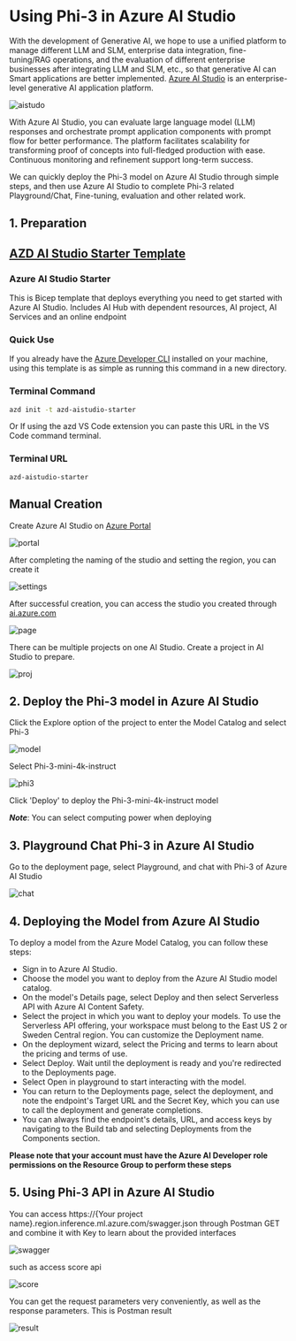 # Using Phi-3 in Azure AI Studio

With the development of Generative AI, we hope to use a unified platform to manage different LLM and SLM, enterprise data integration, fine-tuning/RAG operations, and the evaluation of different enterprise businesses after integrating LLM and SLM, etc., so that generative AI can Smart applications are better implemented. [Azure AI Studio](https://ai.azure.com) is an enterprise-level generative AI application platform.

![aistudo](../../imgs/02/AIStudio/ai-studio-home.png)

With Azure AI Studio, you can evaluate large language model (LLM) responses and orchestrate prompt application components with prompt flow for better performance. The platform facilitates scalability for transforming proof of concepts into full-fledged production with ease. Continuous monitoring and refinement support long-term success.

We can quickly deploy the Phi-3 model on Azure AI Studio through simple steps, and then use Azure AI Studio to complete Phi-3 related Playground/Chat, Fine-tuning, evaluation and other related work.

## **1. Preparation**

## [AZD AI Studio Starter Template](https://azure.github.io/awesome-azd/?name=AI+Studio)

### Azure AI Studio Starter

This is Bicep template that deploys everything you need to get started with Azure AI Studio. Includes AI Hub with dependent resources, AI project, AI Services and an online endpoint

### Quick Use

If you already have the [Azure Developer CLI](https://learn.microsoft.com/azure/developer/azure-developer-cli/overview?WT.mc_id=aiml-138114-kinfeylo) installed on your machine, using this template is as simple as running this command in a new directory.

### Terminal Command

```bash
azd init -t azd-aistudio-starter
```

Or
If using the azd VS Code extension you can paste this URL in the VS Code command terminal.

### Terminal URL

```terminal
azd-aistudio-starter
```

## Manual Creation

Create Azure AI Studio on [Azure Portal](https://portal.azure.com?WT.mc_id=aiml-138114-kinfeylo)

![portal](../../imgs/02/AIStudio/ai-studio-portal.png)

After completing the naming of the studio and setting the region, you can create it

![settings](../../imgs/02/AIStudio/ai-studio-settings.png)

After successful creation, you can access the studio you created through [ai.azure.com](https://ai.azure.com/)

![page](../../imgs/02/AIStudio/ai-studio-page.png)

There can be multiple projects on one AI Studio. Create a project in AI Studio to prepare.

![proj](../../imgs/02/AIStudio/ai-studio-proj.png)

## **2. Deploy the Phi-3 model in Azure AI Studio**

Click the Explore option of the project to enter the Model Catalog and select Phi-3

![model](../../imgs/02/AIStudio/ai-studio-model.png)

Select Phi-3-mini-4k-instruct

![phi3](../../imgs/02/AIStudio/ai-studio-phi3.png)

Click 'Deploy' to deploy the Phi-3-mini-4k-instruct model

***Note***:  You can select computing power when deploying


## **3. Playground Chat Phi-3 in Azure AI Studio**

Go to the deployment page, select Playground, and chat with Phi-3 of Azure AI Studio

![chat](../../imgs/02/AIStudio/ai-studio-chat.png)


## **4. Deploying the Model from Azure AI Studio**
To deploy a model from the Azure Model Catalog, you can follow these steps:

- Sign in to Azure AI Studio.
- Choose the model you want to deploy from the Azure AI Studio model catalog.
- On the model's Details page, select Deploy and then select Serverless API with Azure AI Content Safety.
- Select the project in which you want to deploy your models. To use the Serverless API offering, your workspace must belong to the East US 2 or Sweden Central region. You can customize the Deployment name.
- On the deployment wizard, select the Pricing and terms to learn about the pricing and terms of use.
- Select Deploy. Wait until the deployment is ready and you're redirected to the Deployments page.
- Select Open in playground to start interacting with the model.
- You can return to the Deployments page, select the deployment, and note the endpoint's Target URL and the Secret Key, which you can use to call the deployment and generate completions.
- You can always find the endpoint's details, URL, and access keys by navigating to the Build tab and selecting Deployments from the Components section.

**Please note that your account must have the Azure AI Developer role permissions on the Resource Group to perform these steps**

## **5. Using Phi-3 API in Azure AI Studio**

You can access https://{Your project name}.region.inference.ml.azure.com/swagger.json through Postman GET and combine it with Key to learn about the provided interfaces

![swagger](../../imgs/02/AIStudio/ai-studio-swagger.png)

such as access score api 

![score](../../imgs/02/AIStudio/ai-studio-score.png)

You can get the request parameters very conveniently, as well as the response parameters. This is Postman result

![result](../../imgs/02/AIStudio/ai-studio-result.png)
